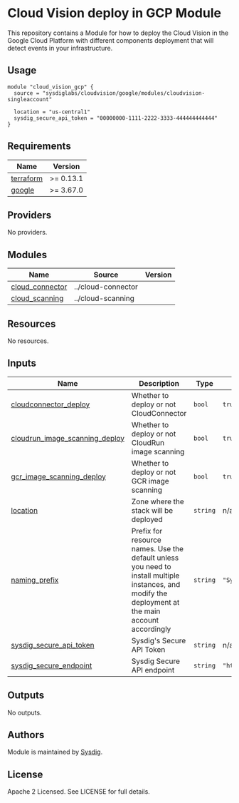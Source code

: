 # Cloud Vision deploy in GCP Module

This repository contains a Module for how to deploy the Cloud Vision in the Google Cloud Platform with different components
deployment that will detect events in your infrastructure.

## Usage

```hcl
module "cloud_vision_gcp" {
  source = "sysdiglabs/cloudvision/google/modules/cloudvision-singleaccount"

  location = "us-central1"
  sysdig_secure_api_token = "00000000-1111-2222-3333-444444444444"
}
```

<!-- BEGINNING OF PRE-COMMIT-TERRAFORM DOCS HOOK -->
## Requirements

| Name | Version |
|------|---------|
| <a name="requirement_terraform"></a> [terraform](#requirement\_terraform) | >= 0.13.1 |
| <a name="requirement_google"></a> [google](#requirement\_google) | >= 3.67.0 |

## Providers

No providers.

## Modules

| Name | Source | Version |
|------|--------|---------|
| <a name="module_cloud_connector"></a> [cloud\_connector](#module\_cloud\_connector) | ../cloud-connector |  |
| <a name="module_cloud_scanning"></a> [cloud\_scanning](#module\_cloud\_scanning) | ../cloud-scanning |  |

## Resources

No resources.

## Inputs

| Name | Description | Type | Default | Required |
|------|-------------|------|---------|:--------:|
| <a name="input_cloudconnector_deploy"></a> [cloudconnector\_deploy](#input\_cloudconnector\_deploy) | Whether to deploy or not CloudConnector | `bool` | `true` | no |
| <a name="input_cloudrun_image_scanning_deploy"></a> [cloudrun\_image\_scanning\_deploy](#input\_cloudrun\_image\_scanning\_deploy) | Whether to deploy or not CloudRun image scanning | `bool` | `true` | no |
| <a name="input_gcr_image_scanning_deploy"></a> [gcr\_image\_scanning\_deploy](#input\_gcr\_image\_scanning\_deploy) | Whether to deploy or not GCR image scanning | `bool` | `true` | no |
| <a name="input_location"></a> [location](#input\_location) | Zone where the stack will be deployed | `string` | n/a | yes |
| <a name="input_naming_prefix"></a> [naming\_prefix](#input\_naming\_prefix) | Prefix for resource names. Use the default unless you need to install multiple instances, and modify the deployment at the main account accordingly | `string` | `"SysdigCloud"` | no |
| <a name="input_sysdig_secure_api_token"></a> [sysdig\_secure\_api\_token](#input\_sysdig\_secure\_api\_token) | Sysdig's Secure API Token | `string` | n/a | yes |
| <a name="input_sysdig_secure_endpoint"></a> [sysdig\_secure\_endpoint](#input\_sysdig\_secure\_endpoint) | Sysdig Secure API endpoint | `string` | `"https://secure.sysdig.com"` | no |

## Outputs

No outputs.
<!-- END OF PRE-COMMIT-TERRAFORM DOCS HOOK -->

## Authors

Module is maintained by [Sysdig](https://github.com/sysdiglabs/terraform-google-cloudvision).

## License

Apache 2 Licensed. See LICENSE for full details.
